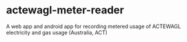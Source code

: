 actewagl-meter-reader
=====================

A web app and android app for recording metered usage of ACTEWAGL electricity and gas usage (Australia, ACT)
